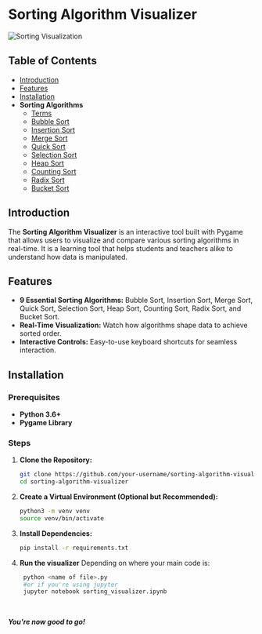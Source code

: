 # Sorting Algorithm Visualizer

![Sorting Visualization](<images-assets/Screenshot 2024-10-14 at 7.49.45 PM.png>)

## Table of Contents

- [Introduction](#introduction)
- [Features](#features)
- [Installation](#installation)
- **Sorting Algorithms**
  - [Terms](docs/terms_introduction.md)
  - [Bubble Sort](docs/bubble_sort.md)
  - [Insertion Sort](docs/insertion_sort.md)
  - [Merge Sort](docs/merge_sort.md)
  - [Quick Sort](docs/quick_sort.md)
  - [Selection Sort](docs/selection_sort.md)
  - [Heap Sort](docs/heap_sort.md)
  - [Counting Sort](docs/counting_sort.md)
  - [Radix Sort](docs/radix_sort.md)
  - [Bucket Sort](docs/bucket_sort.md)

## Introduction

The **Sorting Algorithm Visualizer** is an interactive tool built with Pygame that allows users to visualize and compare various sorting algorithms in real-time. It is a learning tool that helps students and teachers alike to understand how data is manipulated.

## Features

- **9 Essential Sorting Algorithms:** Bubble Sort, Insertion Sort, Merge Sort, Quick Sort, Selection Sort, Heap Sort, Counting Sort, Radix Sort, and Bucket Sort.
- **Real-Time Visualization:** Watch how algorithms shape data to achieve sorted order.
- **Interactive Controls:** Easy-to-use keyboard shortcuts for seamless interaction.

## Installation

### **Prerequisites**

- **Python 3.6+**
- **Pygame Library**

### **Steps**

1. **Clone the Repository:**
   ```bash
   git clone https://github.com/your-username/sorting-algorithm-visualizer.git
   cd sorting-algorithm-visualizer

2. **Create a Virtual Environment (Optional but Recommended):**
   ```bash
   python3 -m venv venv
   source venv/bin/activate

3. **Install Dependencies:**
   ```bash
   pip install -r requirements.txt

4. **Run the visualizer**
   Depending on where your main code is:
   ```bash
    python <name of file>.py
    #or if you're using jupyter
    jupyter notebook sorting_visualizer.ipynb
   ```
   
   <br>
  ***You're now good to go!***
